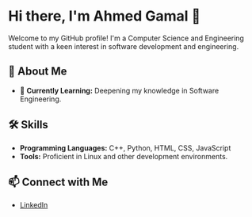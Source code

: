 # Hi there, I'm Ahmed Gamal 👋

Welcome to my GitHub profile! I'm a Computer Science and Engineering student
with a keen interest in software development and engineering.

## 🚀 About Me
- 🌱 **Currently Learning:** Deepening my knowledge in Software Engineering.

## 🛠 Skills
- **Programming Languages:** C++, Python, HTML, CSS, JavaScript
- **Tools:** Proficient in Linux and other development environments.

## 📫 Connect with Me
- [LinkedIn](https://www.linkedin.com/in/ahmed-gamal4/)
